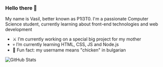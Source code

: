 ### Hello there 🗿
My name is Vasil, better known as P1l3T0. I'm a passionate Computer Science student, currently learning about front-end technologies and web development 

- ⚔ I’m currently working on a special big project for my mother
- 💀 I’m currently learning HTML, CSS, JS and Node.js
- 🐣 Fun fact: my username means "chicken" in bulgarian

![GitHub Stats](https://github-readme-stats.vercel.app/api?username=P1l3T0&theme=radical)

